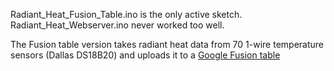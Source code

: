 Radiant_Heat_Fusion_Table.ino is the only active sketch.  Radiant_Heat_Webserver.ino never worked too well.  <br>

The Fusion table version takes radiant heat data from 70 1-wire temperature sensors (Dallas DS18B20) and uploads it to a [Google Fusion table](https://www.google.com/fusiontables/DataSource?docid=131lEwLkyLpsiIo956Su6OCdcepuylcs2RKxEmGo)




